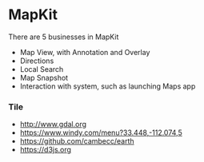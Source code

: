 

# MapKit

There are 5 businesses in MapKit

* Map View, with Annotation and Overlay
* Directions
* Local Search
* Map Snapshot
* Interaction with system, such as launching Maps app



### Tile

* http://www.gdal.org
* https://www.windy.com/menu?33.448,-112.074,5
* https://github.com/cambecc/earth
* https://d3js.org
